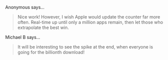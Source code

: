 Anonymous says…
>	<p>Nice work! However, I wish Apple would update the counter far more often. Real-time up until only a million apps remain, then let those who extrapolate the best win.</p>

Michael B says…
>	<p>It will be interesting to see the spike at the end, when everyone is going for the billionth download!</p>
